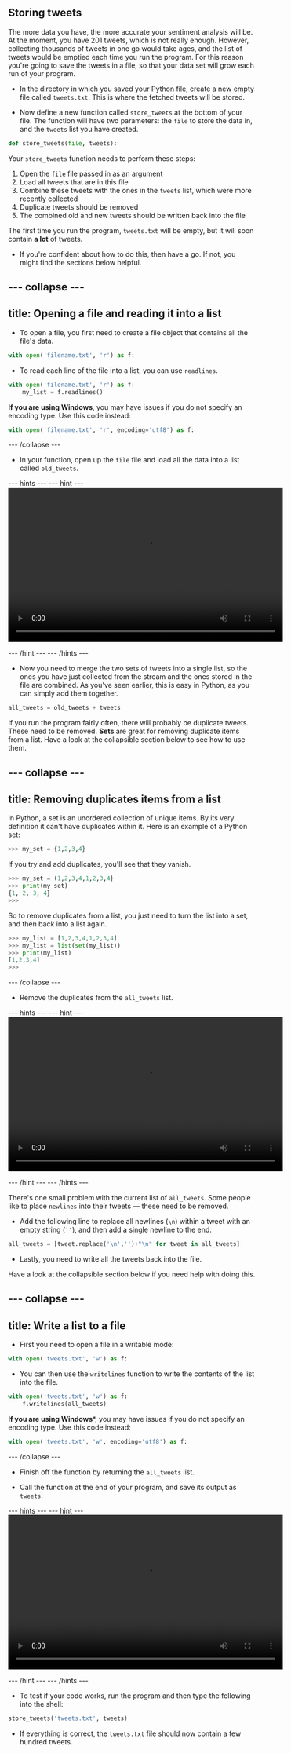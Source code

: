 ## Storing tweets

The more data you have, the more accurate your sentiment analysis will be. At the moment, you have 201 tweets, which is not really enough. However, collecting thousands of tweets in one go would take ages, and the list of tweets would be emptied each time you run the program. For this reason you're going to save the tweets in a file, so that your data set will grow each run of your program.

- In the directory in which you saved your Python file, create a new empty file called `tweets.txt`. This is where the fetched tweets will be stored.

- Now define a new function called `store_tweets` at the bottom of your file. The function will have two parameters: the `file` to store the data in, and the `tweets` list you have created.

```python
def store_tweets(file, tweets):
```

Your `store_tweets` function needs to perform these steps:
1. Open the `file` file passed in as an argument
1. Load all tweets that are in this file
1. Combine these tweets with the ones in the `tweets` list, which were more recently collected
1. Duplicate tweets should be removed
1. The combined old and new tweets should be written back into the file

The first time you run the program, `tweets.txt` will be empty, but it will soon contain **a lot** of tweets.
	
- If you're confident about how to do this, then have a go. If not, you might find the sections below helpful.

--- collapse ---
---
title: Opening a file and reading it into a list
---
- To open a file, you first need to create a file object that contains all the file's data.
```python
with open('filename.txt', 'r') as f:
```

- To read each line of the file into a list, you can use `readlines`.
```python
with open('filename.txt', 'r') as f:
	my_list = f.readlines()
```

**If you are using Windows**, you may have issues if you do not specify an encoding type. Use this code instead:
```python
with open('filename.txt', 'r', encoding='utf8') as f:
```
--- /collapse ---

- In your function, open up the `file` file and load all the data into a list called `old_tweets`.

--- hints --- --- hint ---
<video width="560" height="315" controls>
<source src="images/vid_2.webm" type="video/webm">
Your browser does not support WebM video, so try FireFox or Chrome.
</video>

--- /hint --- --- /hints ---

- Now you need to merge the two sets of tweets into a single list, so the ones you have just collected from the stream and the ones stored in the file are combined. As you've seen earlier, this is easy in Python, as you can simply add them together.

```python
all_tweets = old_tweets + tweets
```

If you run the program fairly often, there will probably be duplicate tweets. These need to be removed. **Sets** are great for removing duplicate items from a list. Have a look at the collapsible section below to see how to use them.

--- collapse ---
---
title: Removing duplicates items from a list
---
In Python, a set is an unordered collection of unique items. By its very definition it can't have duplicates within it. Here is an example of a Python set:

```python
>>> my_set = {1,2,3,4}
```

If you try and add duplicates, you'll see that they vanish.

```python
>>> my_set = (1,2,3,4,1,2,3,4}
>>> print(my_set)
{1, 2, 3, 4}
>>>
```

So to remove duplicates from a list, you just need to turn the list into a set, and then back into a list again.

```python
>>> my_list = [1,2,3,4,1,2,3,4]
>>> my_list = list(set(my_list))
>>> print(my_list)
[1,2,3,4]
>>>
```
--- /collapse ---

- Remove the duplicates from the `all_tweets` list.

--- hints --- --- hint ---
<video width="560" height="315" controls>
<source src="images/vid_3.webm" type="video/webm">
Your browser does not support WebM video, so try FireFox or Chrome.
</video>

--- /hint --- --- /hints ---

There's one small problem with the current list of `all_tweets`. Some people like to place `newlines` into their tweets — these need to be removed.

- Add the following line to replace all newlines (`\n`) within a tweet with an empty string (`''`), and then add a single newline to the end.

```python
all_tweets = [tweet.replace('\n','')+"\n" for tweet in all_tweets]
```

+ Lastly, you need to write all the tweets back into the file.

Have a look at the collapsible section below if you need help with doing this.

--- collapse ---
---
title: Write a list to a file
---
- First you need to open a file in a writable mode:
```python
with open('tweets.txt', 'w') as f:
```

- You can then use the `writelines` function to write the contents of the list into the file.

```python
with open('tweets.txt', 'w') as f:
	f.writelines(all_tweets)
```

**If you are using Windows***, you may have issues if you do not specify an encoding type. Use this code instead:

```python
with open('tweets.txt', 'w', encoding='utf8') as f:
```
--- /collapse ---

- Finish off the function by returning the `all_tweets` list.

- Call the function at the end of your program, and save its output as `tweets`.

--- hints --- --- hint ---
<video width="560" height="315" controls>
<source src="images/vid_4.webm" type="video/webm">
Your browser does not support WebM video, so try FireFox or Chrome
</video>

--- /hint --- --- /hints ---

- To test if your code works, run the program and then type the following into the shell:

```python
store_tweets('tweets.txt', tweets)
```

- If everything is correct, the `tweets.txt` file should now contain a few hundred tweets.
